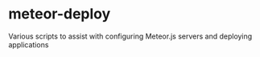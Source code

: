 # meteor-deploy
Various scripts to assist with configuring Meteor.js servers and deploying applications
